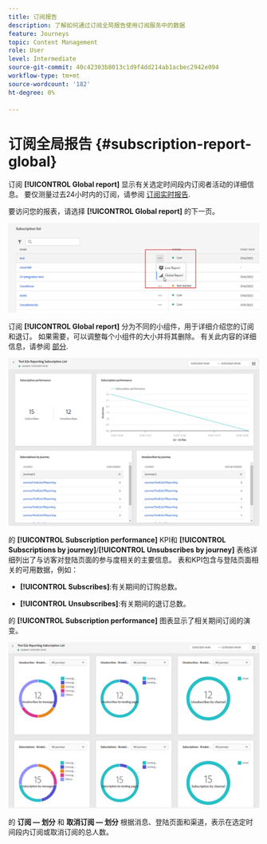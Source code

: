 ```yaml
---
title: 订阅报告
description: 了解如何通过订阅全局报告使用订阅服务中的数据
feature: Journeys
topic: Content Management
role: User
level: Intermediate
source-git-commit: 40c42303b8013c1d9f4dd214ab1acbec2942e094
workflow-type: tm+mt
source-wordcount: '182'
ht-degree: 0%

---
```


# 订阅全局报告 {#subscription-report-global}

订阅 **[!UICONTROL Global report]** 显示有关选定时间段内订阅者活动的详细信息。 要仅测量过去24小时内的订阅，请参阅 [订阅实时报告](subscription-report-live.md).

要访问您的报表，请选择 **[!UICONTROL Global report]** 的下一页。

![](assets/subscription_report_7.png)

订阅 **[!UICONTROL Global report]** 分为不同的小组件，用于详细介绍您的订阅和退订。 如果需要，可以调整每个小组件的大小并将其删除。 有关此内容的详细信息，请参阅 [部分](global-report.md).

![](assets/subscription_report_1.png)

的 **[!UICONTROL Subscription performance]** KPI和 **[!UICONTROL Subscriptions by journey]**/**[!UICONTROL Unsubscribes by journey]** 表格详细列出了与访客对登陆页面的参与度相关的主要信息。 表和KPI包含与登陆页面相关的可用数据，例如：

* **[!UICONTROL Subscribes]**:有关期间的订购总数。

* **[!UICONTROL Unsubscribes]**:有关期间的退订总数。

的 **[!UICONTROL Subscription performance]** 图表显示了相关期间订阅的演变。

![](assets/subscription_report_2.png)

的 **订阅 — 划分** 和 **取消订阅 — 划分** 根据消息、登陆页面和渠道，表示在选定时间段内订阅或取消订阅的总人数。
